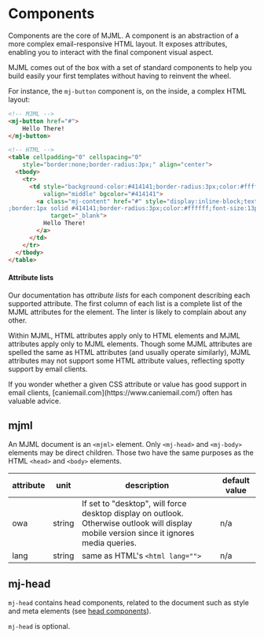 # Components

Components are the core of MJML. A component is an abstraction of a more complex email-responsive HTML layout. It exposes attributes, enabling you to interact with the final component visual aspect.

MJML comes out of the box with a set of standard components to help you build easily your first templates without having to reinvent the wheel.

For instance, the `mj-button` component is, on the inside, a complex HTML layout:

``` html
<!-- MJML -->
<mj-button href="#">
    Hello There!
</mj-button>

<!-- HTML -->
<table cellpadding="0" cellspacing="0"
    style="border:none;border-radius:3px;" align="center">
  <tbody>
    <tr>
      <td style="background-color:#414141;border-radius:3px;color:#ffffff;cursor:auto;" align="center"
          valign="middle" bgcolor="#414141">
		<a class="mj-content" href="#" style="display:inline-block;text-decoration:none;background-color:#414141
;border:1px solid #414141;border-radius:3px;color:#ffffff;font-size:13px;font-weight:bold;padding:15px 30px;"
            target="_blank">
		  Hello There!
		</a>
	  </td>
	</tr>
  </tbody>
</table>
```

#### Attribute lists

Our documentation has _attribute lists_ for each component describing each 
  supported attribute.
The first column of each list is a complete list of the MJML attributes
  for the element.
The linter is likely to complain about any other.

<aside class="notice">



Within MJML, HTML attributes apply only to HTML elements and
  MJML attributes apply only to MJML elements.
Though some MJML attributes are spelled the same as HTML attributes
  (and usually operate similarly), MJML attributes may not support
  some HTML attribute values, reflecting spotty support by email clients.
</aside>

<aside class="notice">
  If you wonder whether a given CSS attribute or value has good support
    in email clients, [caniemail.com](https://www.caniemail.com/)
    often has valuable advice.
</aside>


## mjml

An MJML document is an `<mjml>` element.
Only `<mj-head>` and `<mj-body>` elements may be direct children.
Those two have the same purposes as the HTML `<head>` and `<body>` elements.

attribute | unit   | description                     | default value
----------|--------|---------------------------------|---------------
owa       | string | If set to "desktop", will force desktop display on outlook. Otherwise outlook will display mobile version since it ignores media queries.      | n/a
lang      | string | same as HTML's `<html lang="">` | n/a


## mj-head

`mj-head` contains head components, related to the document such as style and meta elements (see [head components](#standard-head-components)).

`mj-head` is optional.
